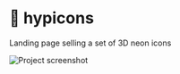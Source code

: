 # :space_invader: hypicons
Landing page selling a set of 3D neon icons

![Project screenshot](https://github.com/Remirowa/Hypicons/blob/main/images/screen.png)
